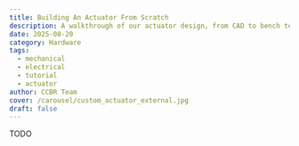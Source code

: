 ```yaml
---
title: Building An Actuator From Scratch
description: A walkthrough of our actuator design, from CAD to bench tests.
date: 2025-08-20
category: Hardware
tags:
  - mechanical
  - electrical
  - tutorial
  - actuator
author: CCBR Team
cover: /carousel/custom_actuator_external.jpg
draft: false
---
```


TODO